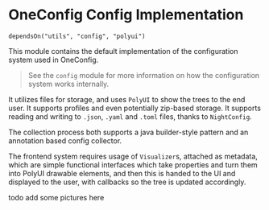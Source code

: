 # OneConfig Config Implementation

`dependsOn("utils", "config", "polyui")`

This module contains the default implementation of the configuration system used in OneConfig.

> See the `config` module for more information on how the configuration system works internally.

It utilizes files for storage, and uses `PolyUI` to show the trees to the end user.
It supports profiles and even potentially zip-based storage.
It supports reading and writing to `.json`, `.yaml` and `.toml` files, thanks to `NightConfig`.

The collection process both supports a java builder-style pattern and an annotation based config collector.

The frontend system requires usage of `Visualizer`s, attached as metadata, which are simple functional interfaces which
take properties and turn them into PolyUI drawable elements, and then this is handed to the UI and displayed to the user,
with callbacks so the tree is updated accordingly.

todo add some pictures here